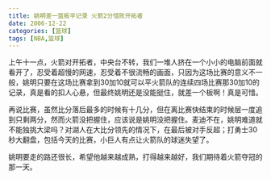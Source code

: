 ```yaml
---
title: 姚明差一篮板平记录 火箭2分惜败开拓者
date: 2006-12-22
categories: [篮球]
tags: [NBA,篮球]
---
```


上午十一点，火箭对开拓者，中央台不转，我们一堆人挤在一个小小的电脑前面就看开了，忍受着超慢的网速，忍受着不很流畅的画面，只因为这场比赛的意义不一般，姚明只要在这场比赛拿到30加10就可以平火箭队的连续四场比赛那30加10的记录，真是看的扣人心悬，但最终姚明还是没能挺住，就差一个板啊！真是可惜。再说比赛，虽然比分落后最多的时候有十几分，但在离比赛快结束的时候层一度追到只剩两分，然而火箭没把握住，应该说是姚明没把握住。麦迪不在，姚明难道就不能独挑大梁吗？对湖人在大比分领先的情况下，在最后被对手反超；打勇士30秒大翻盘，包括今天的比赛，小巨人有点让火箭队的球迷失望了。姚明要走的路还很长，希望他越来越成熟，打得越来越好，我们期待着火箭夺冠的那一天。

